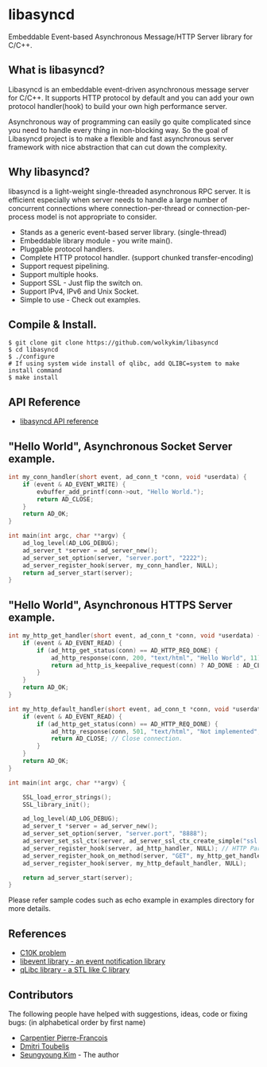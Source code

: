 libasyncd
=========

Embeddable Event-based Asynchronous Message/HTTP Server library for C/C++.

## What is libasyncd?

Libasyncd is an embeddable event-driven asynchronous message server for C/C++.
It supports HTTP protocol by default and you can add your own protocol handler(hook)
to build your own high performance server.

Asynchronous way of programming can easily go quite complicated since you need to
handle every thing in non-blocking way. So the goal of Libasyncd project is
to make a flexible and fast asynchronous server framework with nice abstraction that
can cut down the complexity.

## Why libasyncd?

libasyncd is a light-weight single-threaded asynchronous RPC server. It is efficient
especially when server needs to handle a large number of concurrent connections where
connection-per-thread or connection-per-process model is not appropriate to consider.

* Stands as a generic event-based server library. (single-thread)
* Embeddable library module - you write main().
* Pluggable protocol handlers.
* Complete HTTP protocol handler. (support chunked transfer-encoding)
* Support request pipelining.
* Support multiple hooks.
* Support SSL - Just flip the switch on.
* Support IPv4, IPv6 and Unix Socket.
* Simple to use - Check out examples.

## Compile & Install.
```
$ git clone git clone https://github.com/wolkykim/libasyncd
$ cd libasyncd
$ ./configure
# If using system wide install of qlibc, add QLIBC=system to make install command
$ make install
```

## API Reference

* [libasyncd API reference](http://wolkykim.github.io/libasyncd/doc/html/globals_func.html)

## "Hello World", Asynchronous Socket Server example.
```c
int my_conn_handler(short event, ad_conn_t *conn, void *userdata) {
    if (event & AD_EVENT_WRITE) {
        evbuffer_add_printf(conn->out, "Hello World.");
        return AD_CLOSE;
    }
    return AD_OK;
}

int main(int argc, char **argv) {
    ad_log_level(AD_LOG_DEBUG);
    ad_server_t *server = ad_server_new();
    ad_server_set_option(server, "server.port", "2222");
    ad_server_register_hook(server, my_conn_handler, NULL);
    return ad_server_start(server);
}
```

## "Hello World", Asynchronous HTTPS Server example.
```c
int my_http_get_handler(short event, ad_conn_t *conn, void *userdata) {
    if (event & AD_EVENT_READ) {
        if (ad_http_get_status(conn) == AD_HTTP_REQ_DONE) {
            ad_http_response(conn, 200, "text/html", "Hello World", 11);
            return ad_http_is_keepalive_request(conn) ? AD_DONE : AD_CLOSE;
        }
    }
    return AD_OK;
}

int my_http_default_handler(short event, ad_conn_t *conn, void *userdata) {
    if (event & AD_EVENT_READ) {
        if (ad_http_get_status(conn) == AD_HTTP_REQ_DONE) {
            ad_http_response(conn, 501, "text/html", "Not implemented", 15);
            return AD_CLOSE; // Close connection.
        }
    }
    return AD_OK;
}

int main(int argc, char **argv) {

    SSL_load_error_strings();
    SSL_library_init();

    ad_log_level(AD_LOG_DEBUG);
    ad_server_t *server = ad_server_new();
    ad_server_set_option(server, "server.port", "8888");
    ad_server_set_ssl_ctx(server, ad_server_ssl_ctx_create_simple("ssl.cert", "ssl.pkey"));
    ad_server_register_hook(server, ad_http_handler, NULL); // HTTP Parser is also a hook.
    ad_server_register_hook_on_method(server, "GET", my_http_get_handler, NULL);
    ad_server_register_hook(server, my_http_default_handler, NULL);

    return ad_server_start(server);
}
```

Please refer sample codes such as echo example in examples directory for more details.

## References

* [C10K problem](http://en.wikipedia.org/wiki/C10k_problem)
* [libevent library - an event notification library](http://libevent.org/)
* [qLibc library - a STL like C library](http://wolkykim.github.io/qlibc/)

## Contributors

The following people have helped with suggestions, ideas, code or fixing bugs:
(in alphabetical order by first name)

* [Carpentier Pierre-Francois](https://github.com/kakwa)
* [Dmitri Toubelis](https://github.com/dtoubelis)
* [Seungyoung Kim](https://github.com/wolkykim) - The author
